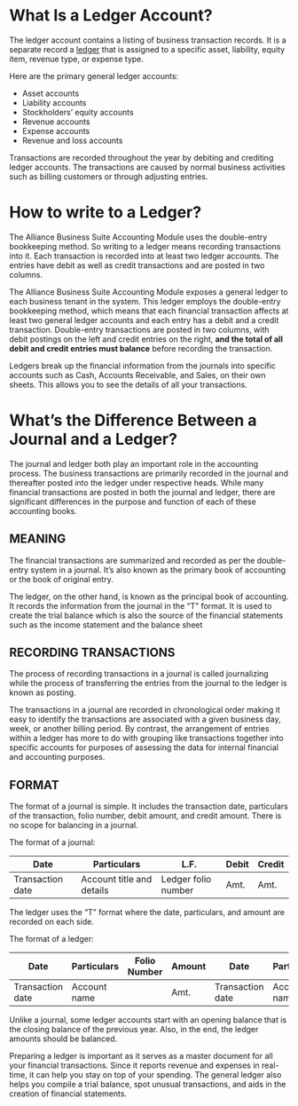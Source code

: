 # What Is a Ledger Account?
The ledger account contains a listing of  business transaction records. It is a separate record a [ledger](/Modules/Accounting/Ledgers.md) that is assigned to a specific asset, liability, equity item, revenue type, or expense type.

Here are the primary general ledger accounts:

- Asset accounts 
- Liability accounts 
- Stockholders’ equity accounts
- Revenue accounts
- Expense accounts
- Revenue and loss accounts

Transactions are recorded throughout the year by debiting and crediting ledger accounts. The transactions are caused by normal business activities such as billing customers or through adjusting entries.

# How to write to a Ledger?
The Alliance Business Suite Accounting Module uses the double-entry bookkeeping method. So writing to a ledger means recording transactions into it. Each transaction is recorded into at least two ledger accounts. The entries have debit as well as credit transactions and are posted in two columns. 

The Alliance Business Suite Accounting Module exposes a general ledger to each business tenant in the system. This ledger employs the double-entry bookkeeping method, which means that each financial transaction affects at least two general ledger accounts and each entry has a debit and a credit transaction. Double-entry transactions are posted in two columns, with debit postings on the left and credit entries on the right, **and the total of all debit and credit entries must balance** before recording the transaction.

Ledgers break up the financial information from the journals into specific accounts such as Cash, Accounts Receivable, and Sales, on their own sheets. This allows you to see the details of all your transactions.


# What’s the Difference Between a Journal and a Ledger?
The journal and ledger both play an important role in the accounting process. The business transactions are primarily recorded in the journal and thereafter posted into the ledger under respective heads. While many financial transactions are posted in both the journal and ledger, there are significant differences in the purpose and function of each of these accounting books.

## MEANING
The financial transactions are summarized and recorded as per the double-entry system in a journal. It’s also known as the primary book of accounting or the book of original entry.

The ledger, on the other hand, is known as the principal book of accounting. It records the information from the journal in the “T” format. It is used to create the trial balance which is also the source of the financial statements such as the income statement and the balance sheet

## RECORDING TRANSACTIONS
The process of recording transactions in a journal is called journalizing while the process of transferring the entries from the journal to the ledger is known as posting.

The transactions in a journal are recorded in chronological order making it easy to identify the transactions are associated with a given business day, week, or another billing period. By contrast, the arrangement of entries within a ledger has more to do with grouping like transactions together into specific accounts for purposes of assessing the data for internal financial and accounting purposes.

## FORMAT
The format of a journal is simple. It includes the transaction date, particulars of the transaction, folio number, debit amount, and credit amount. There is no scope for balancing in a journal.

The format of a journal:

| Date | Particulars | L.F. | Debit | Credit |
|------|-------------|------|-------|--------|
| Transaction date | Account title and details  | Ledger folio number  | Amt. | Amt. |



The ledger uses the “T” format where the date, particulars, and amount are recorded on each side.

The format of a ledger:


| Date |Particulars  | Folio Number | Amount | Date | Particulars | Folio Number | Amount |
|------|-------------|--------------|--------|------|-------------|--------------|--------|
| Transaction date | Account name |  | Amt.  |  Transaction date|Account name  |  |Amt.  |

Unlike a journal, some ledger accounts start with an opening balance that is the closing balance of the previous year. Also, in the end, the ledger amounts should be balanced.

Preparing a ledger is important as it serves as a master document for all your financial transactions. Since it reports revenue and expenses in real-time, it can help you stay on top of your spending. The general ledger also helps you compile a trial balance, spot unusual transactions, and aids in the creation of financial statements.